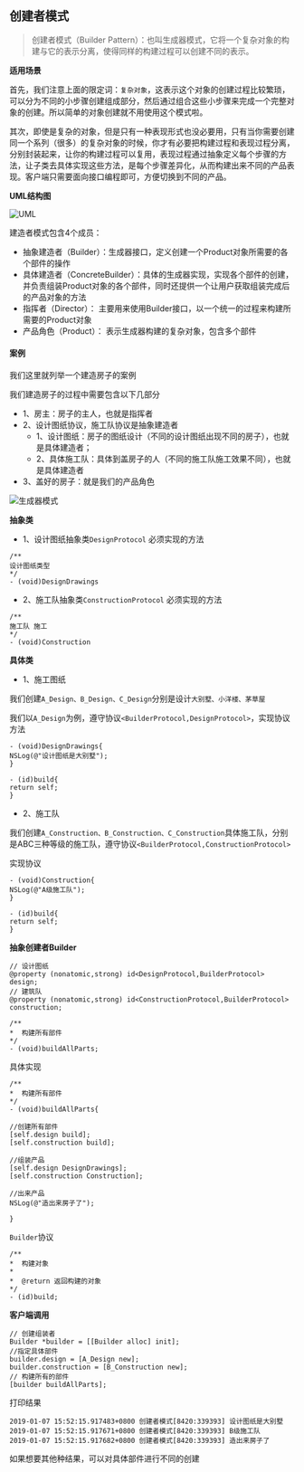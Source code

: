 ## 创建者模式

> 创建者模式（Builder Pattern）：也叫生成器模式，它将一个复杂对象的构建与它的表示分离，使得同样的构建过程可以创建不同的表示。


**适用场景**



首先，我们注意上面的限定词：`复杂对象`，这表示这个对象的创建过程比较繁琐，可以分为不同的小步骤创建组成部分，然后通过组合这些小步骤来完成一个完整对象的创建。所以简单的对象创建就不用使用这个模式啦。

其次，即使是复杂的对象，但是只有一种表现形式也没必要用，只有当你需要创建同一个系列（很多）的复杂对象的时候，你才有必要把构建过程和表现过程分离，分别封装起来，让你的构建过程可以复用，表现过程通过抽象定义每个步骤的方法，让子类去具体实现这些方法，是每个步骤差异化，从而构建出来不同的产品表现。客户端只需要面向接口编程即可，方便切换到不同的产品。

 **UML结构图**
 
![UML](https://github.com/SunshineBrother/JHBlog/blob/master/设计模式/设计模式/建造者模式/UML.png)


建造者模式包含4个成员：

- 抽象建造者（Builder）：生成器接口，定义创建一个Product对象所需要的各个部件的操作
- 具体建造者（ConcreteBuilder）：具体的生成器实现，实现各个部件的创建，并负责组装Product对象的各个部件，同时还提供一个让用户获取组装完成后的产品对象的方法
- 指挥者（Director）： 主要用来使用Builder接口，以一个统一的过程来构建所需要的Product对象
- 产品角色（Product）： 表示生成器构建的复杂对象，包含多个部件

 

#### 案例

我们这里就列举一个建造房子的案例

我们建造房子的过程中需要包含以下几部分
- 1、房主：房子的主人，也就是指挥者
- 2、设计图纸协议，施工队协议是抽象建造者
    - 1、设计图纸：房子的图纸设计（不同的设计图纸出现不同的房子），也就是具体建造者；
    - 2、具体施工队：具体到盖房子的人（不同的施工队施工效果不同），也就是具体建造者
- 3、盖好的房子：就是我们的产品角色


![生成器模式](https://github.com/SunshineBrother/JHBlog/blob/master/设计模式/设计模式/建造者模式/生成器模式.png)


**抽象类**
- 1、设计图纸抽象类`DesignProtocol`
必须实现的方法
```
/**
设计图纸类型
*/
- (void)DesignDrawings
```
- 2、施工队抽象类`ConstructionProtocol`
必须实现的方法
```
/**
施工队 施工
*/
- (void)Construction
```


**具体类**

- 1、施工图纸

我们创建`A_Design、B_Design、C_Design`分别是设计`大别墅、小洋楼、茅草屋`

我们以`A_Design`为例，遵守协议`<BuilderProtocol,DesignProtocol>`，实现协议方法
```
- (void)DesignDrawings{
NSLog(@"设计图纸是大别墅");
}

- (id)build{
return self;
}
```

- 2、施工队

我们创建`A_Construction、B_Construction、C_Construction`具体施工队，分别是ABC三种等级的施工队，遵守协议`<BuilderProtocol,ConstructionProtocol>`

实现协议
```
- (void)Construction{
NSLog(@"A级施工队");
}

- (id)build{
return self;
}
```


**抽象创建者Builder**

```
// 设计图纸
@property (nonatomic,strong) id<DesignProtocol,BuilderProtocol> design;
// 建筑队
@property (nonatomic,strong) id<ConstructionProtocol,BuilderProtocol> construction;

/**
*  构建所有部件
*/
- (void)buildAllParts;
```

具体实现
```
/**
*  构建所有部件
*/
- (void)buildAllParts{

//创建所有部件
[self.design build];
[self.construction build];

//组装产品
[self.design DesignDrawings];
[self.construction Construction];

//出来产品
NSLog(@"造出来房子了");

}
```

`Builder`协议

```
/**
*  构建对象
*
*  @return 返回构建的对象
*/
- (id)build;

```

**客户端调用**
```
// 创建组装者
Builder *builder = [[Builder alloc] init];
//指定具体部件
builder.design = [A_Design new];
builder.construction = [B_Construction new];
// 构建所有的部件
[builder buildAllParts];
```
打印结果
```
2019-01-07 15:52:15.917483+0800 创建者模式[8420:339393] 设计图纸是大别墅
2019-01-07 15:52:15.917671+0800 创建者模式[8420:339393] B级施工队
2019-01-07 15:52:15.917682+0800 创建者模式[8420:339393] 造出来房子了
```

如果想要其他种结果，可以对具体部件进行不同的创建













